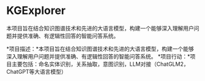 # KGExplorer
本项目旨在结合知识图谱技术和先进的大语言模型，构建一个能够深入理解用户问题并提供准确、有逻辑性回答的智能问答系统。


*项目描述：*本项目旨在结合知识图谱技术和先进的大语言模型，构建一个能够深入理解用户问题并提供准确、有逻辑性回答的智能问答系统。
*项目行动：*项目主要包括：命名实体识别，关系抽取，意图识别，LLM对接（ChatGLM2，ChatGPT等大语言模型）
